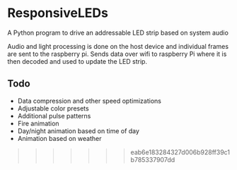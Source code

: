 # ResponsiveLEDs
A Python program to drive an addressable LED strip based on system audio

Audio and light processing is done on the host device and individual frames are sent to the raspberry pi. Sends data over wifi to raspberry Pi where it is then decoded and used to update the LED strip.


## Todo
- Data compression and other speed optimizations
- Adjustable color presets
- Additional pulse patterns
- Fire animation
- Day/night animation based on time of day
- Animation based on weather
>>>>>>> eab6e183284327d006b928ff39c1b785337907dd

